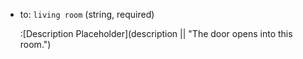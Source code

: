 - to: `living room` (string, required)

    :[Description Placeholder](description || "The door opens into this room.")
